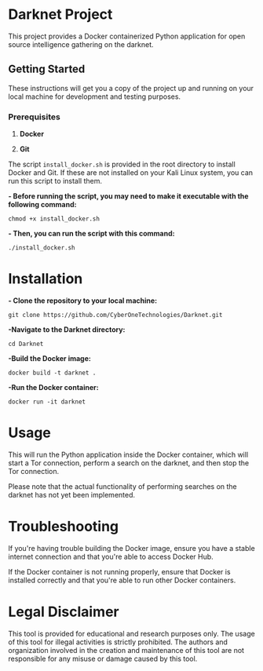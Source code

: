 # Darknet Project

This project provides a Docker containerized Python application for open source intelligence gathering on the darknet.

## Getting Started

These instructions will get you a copy of the project up and running on your local machine for development and testing purposes.

### Prerequisites

1. **Docker**

2. **Git**

The script `install_docker.sh` is provided in the root directory to install Docker and Git. If these are not installed on your Kali Linux system, you can run this script to install them. 

**- Before running the script, you may need to make it executable with the following command:**
```
chmod +x install_docker.sh
```

**- Then, you can run the script with this command:**
```
./install_docker.sh
```

# Installation

**- Clone the repository to your local machine:**
```
git clone https://github.com/CyberOneTechnologies/Darknet.git
```

**-Navigate to the Darknet directory:**
```
cd Darknet
```

**-Build the Docker image:**
```
docker build -t darknet .
```

**-Run the Docker container:**
```
docker run -it darknet
```

# Usage
This will run the Python application inside the Docker container, which will start a Tor connection, perform a search on the darknet, and then stop the Tor connection.

Please note that the actual functionality of performing searches on the darknet has not yet been implemented.

# Troubleshooting
If you're having trouble building the Docker image, ensure you have a stable internet connection and that you're able to access Docker Hub.

If the Docker container is not running properly, ensure that Docker is installed correctly and that you're able to run other Docker containers.

# Legal Disclaimer
This tool is provided for educational and research purposes only. The usage of this tool for illegal activities is strictly prohibited. The authors and organization involved in the creation and maintenance of this tool are not responsible for any misuse or damage caused by this tool.
